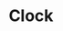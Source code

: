 ---
pid: LLP53
title: Clock
location_transcription: 
zipcode: '19104'
outside_phl: 
neighborhood: University City,Belmont,Parkside,Powelton Village
age: '11'
age_range: 6-13
instagram: 
image_file_name: LLP_53.jpg
proposal_transcription: This represents how you only have limited time in the world
  so make the most of it.  large clock with the time showing 4:15.
topic: Art,Brotherly Love,Family
topic_summary: 0, 0, 0
type: 
keywords_other: 
credit: Carolina O'Donnell
image_labels: 
twitter: 
facebook: 
permalink: "/monuments/llp53/"
layout: item-page
---